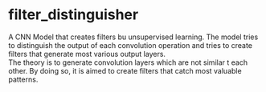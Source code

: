 # filter_distinguisher
A CNN Model that creates filters bu unsupervised learning. The model tries to distinguish the output of each convolution operation and tries to create filters that generate most various output layers.  
The theory is to generate convolution layers which are not similar t each other. By doing so, it is aimed to create filters that catch most valuable patterns.
